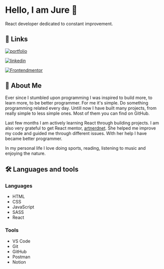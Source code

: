 
# Hello, I am Jure 👋

React developer dedicated to constant improvement.
## 🔗 Links
[![portfolio](https://img.shields.io/badge/my_portfolio-000?style=for-the-badge&logo=ko-fi&logoColor=white)](https://jure-prnaver.netlify.app/)

[![linkedin](https://img.shields.io/badge/linkedin-0A66C2?style=for-the-badge&logo=linkedin&logoColor=white)](https://www.linkedin.com/in/jure-prnaver/)

[![Frontendmentor](https://img.shields.io/badge/Frontendmentor-2ea44f?style=for-the-badge)](https://www.frontendmentor.io/profile/eruj22) 


## 🚀 About Me

Ever since I stumbled upon programming I was inspired to build more, to learn more, to be better programmer. 
For me it's simple. Do something programming related every day. Untill now I have built many projects, from really simple to less simple ones. Most of them you can find on GitHub.

Last few months I am actively learning React through building projects. I am also very grateful to get React mentor, <a href="https://github.com/artnerdnet">artnerdnet</a>. She helped me improve my code and guided me through different issues. With her help I have became better programmer.

In my personal life I love doing sports, reading, listening to music and enjoying the nature.
## 🛠 Languages and tools
### Languages
- HTML
- CSS
- JavaScript
- SASS
- React
### Tools
- VS Code
- Git
- GitHub
- Postman
- Notion
